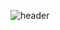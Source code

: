 ![header](https://capsule-render.vercel.app/api?type=waving&color=3498DB&height=300&section=header&text=YEJI%20KIM🌊&20&fontSize=90&&fontColor=FDFEFE&fontAlign=35)
